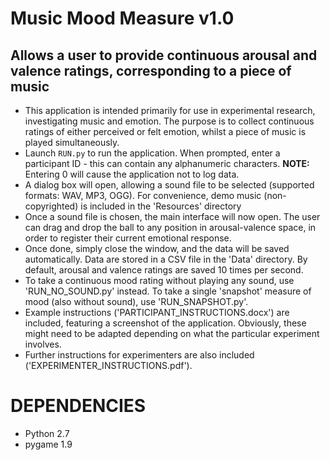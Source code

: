 # Music Mood Measure v1.0
## Allows a user to provide continuous arousal and valence ratings, corresponding to a piece of music

* This application is intended primarily for use in experimental research, investigating music and emotion. The purpose is to collect continuous ratings of either perceived or felt emotion, whilst a piece of music is played simultaneously.
* Launch `RUN.py` to run the application. When prompted, enter a participant ID - this can contain any alphanumeric characters. **NOTE:** Entering 0 will cause the application not to log data.
* A dialog box will open, allowing a sound file to be selected (supported formats: WAV, MP3, OGG). For convenience, demo music (non-copyrighted) is included in the 'Resources' directory
* Once a sound file is chosen, the main interface will now open. The user can drag and drop the ball to any position in arousal-valence space, in order to register their current emotional response.
* Once done, simply close the window, and the data will be saved automatically. Data are stored in a CSV file in the 'Data' directory. By default, arousal and valence ratings are saved 10 times per second.
* To take a continuous mood rating without playing any sound, use 'RUN_NO_SOUND.py' instead. To take a single 'snapshot' measure of mood (also without sound), use 'RUN_SNAPSHOT.py'.
* Example instructions ('PARTICIPANT_INSTRUCTIONS.docx') are included, featuring a screenshot of the application. Obviously, these might need to be adapted depending on what the particular experiment involves.
* Further instructions for experimenters are also included ('EXPERIMENTER_INSTRUCTIONS.pdf').

# DEPENDENCIES

* Python 2.7
* pygame 1.9
